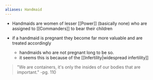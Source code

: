 ```yaml
---
aliases: Handmaid
---
```

- Handmaids are women of lesser [[Power]] (basically none) who are assigned to [[Commanders]] to bear their children

- if a handmaid is pregnant they become far more valuable and are treated accordingly 
	- handmaids who are not pregnant long to be so.
	- it seems this is because of the [[Infertility|widespread infertility]]

>"We are containers, it's only the insides of our bodies that are important."
> -pg. 110